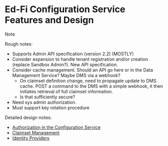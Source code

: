# Ed-Fi Configuration Service Features and Design

> [!NOTE]
> Rough notes:
>
> * Supports Admin API specification (version 2.2) (MOSTLY)
> * Consider expansion to handle tenant registration and/or creation (replace
>   Sandbox Admin?). New API specification.
> * Consider cache management. Should an API go here or in the Data Management
>   Service? Maybe DMS via a webhook?
>   * On claimset definition change, need to propagate update to DMS cache. POST a
>     command to the DMS with a simple webhook, it then initiates retrieval of
>     full claimset information.
>   * Is that sufficiently secure?
> * Need sys admin authorization.
> * Must support key rotation procedure

Detailed design notes:

* [Authorization in the Configuration Service](./CS-AUTH.md)
* [Claimset Management](./CLAIMSET-MGMT.md)
* [Identity Providers](./IDENTITY-PROVIDERS.md)
